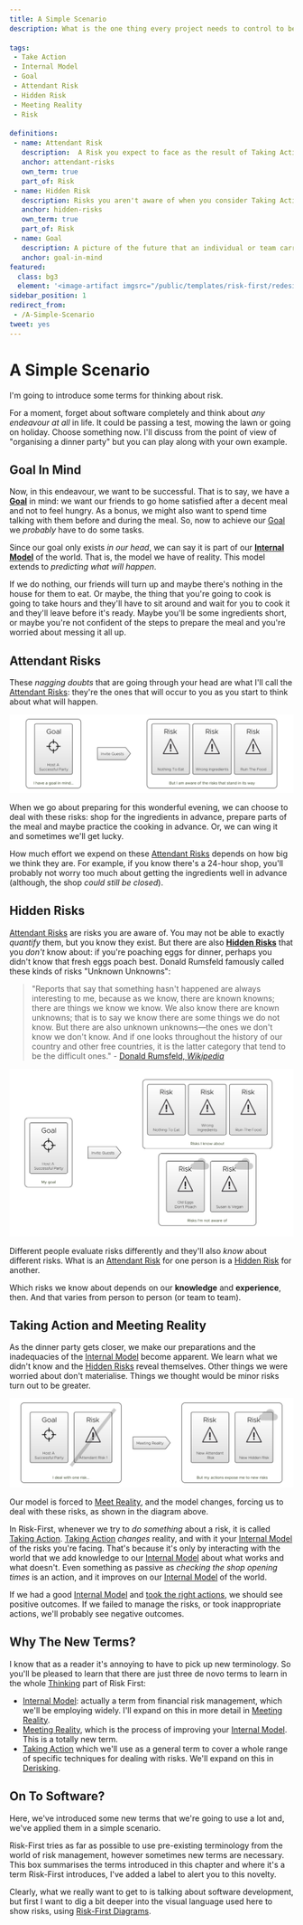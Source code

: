 ```yaml
---
title: A Simple Scenario
description: What is the one thing every project needs to control to be successful?

tags: 
 - Take Action
 - Internal Model
 - Goal
 - Attendant Risk
 - Hidden Risk
 - Meeting Reality
 - Risk
 
definitions:
 - name: Attendant Risk
   description:  A Risk you expect to face as the result of Taking Action.
   anchor: attendant-risks
   own_term: true
   part_of: Risk
 - name: Hidden Risk
   description: Risks you aren't aware of when you consider Taking Action. i.e. an unknown unknown.
   anchor: hidden-risks
   own_term: true
   part_of: Risk
 - name: Goal
   description: A picture of the future that an individual or team carries within their Internal Model; An imagined destination on the Risk Landscape. A specific Upside Risk we'd like to nurture and realize.
   anchor: goal-in-mind
featured: 
  class: bg3
  element: '<image-artifact imgsrc="/public/templates/risk-first/redesign/risks/goal.svg">A Simple Scenario</image-artifact>'
sidebar_position: 1
redirect_from: 
 - /A-Simple-Scenario
tweet: yes
---
```


# A Simple Scenario

I'm going to introduce some terms for thinking about risk.

For a moment, forget about software completely and think about _any endeavour at all_ in life.  It could be passing a test, mowing the lawn or going on holiday.  Choose something now.   I'll discuss from the point of view of "organising a dinner party" but you can play along with your own example.  

## Goal In Mind

Now, in this endeavour, we want to be successful.  That is to say, we have a **[Goal](/thinking/Glossary.md#goal)** in mind:  we want our friends to go home satisfied after a decent meal and not to feel hungry.   As a bonus, we might also want to spend time talking with them before and during the meal.  So, now to achieve our [Goal](/thinking/Glossary.md#goal) we *probably* have to do some tasks.  

Since our goal only exists _in our head_, we can say it is part of our **[Internal Model](/thinking/Glossary.md#internal-model)** of the world.  That is, the model we have of reality.  This model extends to _predicting what will happen_.

If we do nothing, our friends will turn up and maybe there's nothing in the house for them to eat.   Or maybe, the thing that you're going to cook is going to take hours and they'll have to sit around and wait for you to cook it and they'll leave before it's ready.  Maybe you'll be some ingredients short, or maybe you're not confident of the steps to prepare the meal and you're worried about messing it all up.  

## Attendant Risks

These _nagging doubts_ that are going through your head are what I'll call the [Attendant Risks](/thinking/Glossary.md#attendant-risk):  they're the ones that will occur to you as you start to think about what will happen. 

![Goal, with the risks you know about](/img/generated/introduction/goal_in_mind.svg)

When we go about preparing for this wonderful evening, we can choose to deal with these risks:  shop for the ingredients in advance, prepare parts of the meal and maybe practice the cooking in advance.  Or, we can wing it and sometimes we'll get lucky.

How much effort we expend on these [Attendant Risks](/thinking/Glossary.md#attendant-risk) depends on how big we think they are.  For example, if you know there's a 24-hour shop, you'll probably not worry too much about getting the ingredients well in advance (although, the shop _could still be closed_).

## Hidden Risks

[Attendant Risks](/thinking/Glossary.md#attendant-risk) are risks you are aware of.  You may not be able to exactly _quantify_ them, but you know they exist.  But there are also **[Hidden Risks](/thinking/Glossary.md#attendant-risk)** that you _don't_ know about: if you're poaching eggs for dinner, perhaps you didn't know that fresh eggs poach best.  Donald Rumsfeld famously called these kinds of risks "Unknown Unknowns":

> "Reports that say that something hasn't happened are always interesting to me, because as we know, there are known knowns; there are things we know we know. We also know there are known unknowns; that is to say we know there are some things we do not know. But there are also unknown unknowns—the ones we don't know we don't know. And if one looks throughout the history of our country and other free countries, it is the latter category that tend to be the difficult ones." - [Donald Rumsfeld, _Wikipedia_](https://en.wikipedia.org/wiki/There_are_known_knowns)

![Goal, the risks you know about and the ones you don't](/img/generated/introduction/hidden_risks.svg)

Different people evaluate risks differently and they'll also _know_ about different risks.  What is an [Attendant Risk](/thinking/Glossary.md#attendant-risk) for one person is a [Hidden Risk](/thinking/Glossary.md#attendant-risk) for another.     

Which risks we know about depends on our **knowledge** and **experience**, then. <!-- tweet-end --> And that varies from person to person (or team to team).  

## Taking Action and Meeting Reality

As the dinner party gets closer, we make our preparations and the inadequacies of the [Internal Model](/thinking/Glossary.md#internal-model) become apparent.  We learn what we didn't know and the [Hidden Risks](/thinking/Glossary.md#hidden-risk) reveal themselves.  Other things we were worried about don't materialise.  Things we thought would be minor risks turn out to be greater.   

![How Taking Action affects Reality, and also changes your Internal Model](/img/generated/introduction/model_vs_reality.svg)

Our model is forced to [Meet Reality](/tags/Meeting-Reality), and the model changes,  forcing us to deal with these risks, as shown in the diagram above.  

In Risk-First, whenever we try to _do something_ about a risk, it is called [Taking Action](/thinking/Glossary.md#taking-action).  [Taking Action](/thinking/Glossary.md#taking-action) _changes_ reality, and with it your [Internal Model](/thinking/Glossary.md#internal-model) of the risks you're facing.  That's because it's only by interacting with the world that we add knowledge to our [Internal Model](/thinking/Glossary.md#internal-model) about what works and what doesn't.  Even something as passive as _checking the shop opening times_ is an action, and it improves on our [Internal Model](/thinking/Glossary.md#internal-model) of the world.

If we had a good [Internal Model](/thinking/Glossary.md#internal-model) and [took the right actions](/thinking/Glossary.md#taking-action), we should see positive outcomes.  If we failed to manage the risks, or took inappropriate actions, we'll probably see negative outcomes.

## Why The New Terms?

I know that as a reader it's annoying to have to pick up new terminology.  So you'll be pleased to learn that there are just three de novo terms to learn in the whole [Thinking](Start.md) part of Risk First: 

 - [Internal Model](Glossary.md#internal-model): actually a term from financial risk management, which we'll be employing widely.  I'll expand on this in more detail in [Meeting Reality](Meeting-Reality.md).
 - [Meeting Reality](Glossary.md#meet-reality), which is the process of improving your [Internal Model](Glossary.md#internal-model).  This is a totally new term.
 - [Taking Action](Glossary.md#take-action) which we'll use as a general term to cover a whole range of specific techniques for dealing with risks.  We'll expand on this in [Derisking](De-Risking.md).

## On To Software?

Here, we've introduced some new terms that we're going to use a lot and, we've applied them in a simple scenario.

<BoxOut title="New Terms" link="/thinking/Glossary" linkText="View Glossary">
Risk-First tries as far as possible to use pre-existing terminology from the world of risk management, however sometimes new terms are necessary.  This box summarises the terms introduced in this chapter and  where it's a term Risk-First introduces, I've added a label to alert you to this novelty.  
<TermList details={frontMatter} /> 
</BoxOut>

Clearly, what we really want to get to is talking about software development, but first I want to dig a bit deeper into the visual language used here to show risks, using [Risk-First Diagrams](Risk-First-Diagrams.md).
